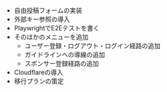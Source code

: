 - 自由投稿フォームの実装
- 外部キー参照の導入
- PlaywrightでE2Eテストを書く
- そのほかのメニューを追加
  - ユーザー登録・ログアウト・ログイン経路の追加
  - ガイドラインへの導線の追加
  - スポンサー登録経路の追加
- Cloudflareの導入
- 移行プランの策定